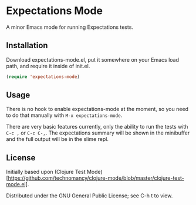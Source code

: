 # Expectations Mode

A minor Emacs mode for running Expectations tests.

## Installation

Download expectations-mode.el, put it somewhere on your Emacs load
path, and require it inside of init.el.

```lisp
(require 'expectations-mode)
```

## Usage

There is no hook to enable expectations-mode at the moment, so you
need to do that manually with `M-x expectations-mode`.

There are very basic features currently, only the ability to run the
tests with `C-c ,` or `C-c C-,`. The expectations summary will be
shown in the minibuffer and the full output will be in the slime repl.

## License

Initially based upon (Clojure Test Mode)[https://github.com/technomancy/clojure-mode/blob/master/clojure-test-mode.el].

Distributed under the GNU General Public License; see C-h t to view.